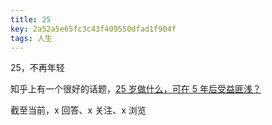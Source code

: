 ```yaml
---
title: 25
key: 2a52a5e65fc3c43f409550dfad1f904f
tags: 人生
---
```


25，不再年轻

<!--more-->

知乎上有一个很好的话题，[25 岁做什么，可在 5 年后受益匪浅？](https://www.zhihu.com/question/52178718)

截至当前，x 回答、x 关注、x 浏览

